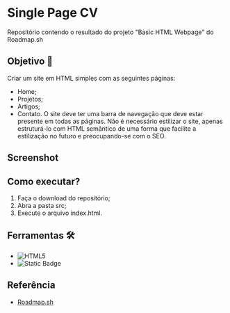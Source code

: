 # Single Page CV
Repositório contendo o resultado do projeto "Basic HTML Webpage" do Roadmap.sh

## Objetivo 🎯
  Criar um site em HTML simples com as seguintes páginas:
- Home;
- Projetos;
- Artigos;
- Contato.
  O site deve ter uma barra de navegação que deve estar presente em todas as páginas.
  Não é necessário estilizar o site, apenas estruturá-lo com HTML semântico de uma forma que facilite a estilização no futuro e preocupando-se com o SEO.

## Screenshot


## Como executar?
1. Faça o download do repositório;
2. Abra a pasta src;
3. Execute o arquivo index.html.

## Ferramentas 🛠️
- ![HTML5](https://img.shields.io/badge/HTML5-E34F26?style=for-the-badge&logo=html5&logoColor=white)
- ![Static Badge](https://img.shields.io/badge/Sublime%20Text%20-%20gray?style=for-the-badge&logo=sublimetext&logoColor=%23FF9800&logoSize=auto)

## Referência
- [Roadmap.sh](https://roadmap.sh/projects/single-page-cv)